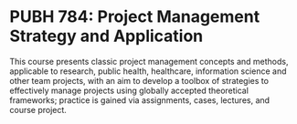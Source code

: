 # PUBH 784: Project Management Strategy and Application

This course presents classic project management concepts and methods, applicable to research, public health, healthcare, information science and other team projects, with an aim to develop a toolbox of strategies to effectively manage projects using globally accepted theoretical frameworks; practice is gained via assignments, cases, lectures, and course project.